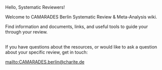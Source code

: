 Hello, Systematic Reviewers!

Welcome to CAMARADES Berlin Systematic Review & Meta-Analysis wiki. 

Find information and documents, links, and useful tools to guide your through your review. 

<br>
If you have questions about the resources, or would like to ask a question about your specific review, get in touch: 

<mailto:CAMARADES.berlin@charite.de>
